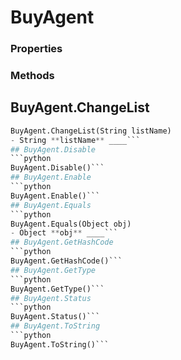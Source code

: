 # BuyAgent    

### Properties  
 
### Methods  
## BuyAgent.ChangeList
```python
BuyAgent.ChangeList(String listName)
- String **listName** ____```
## BuyAgent.Disable
```python
BuyAgent.Disable()```
## BuyAgent.Enable
```python
BuyAgent.Enable()```
## BuyAgent.Equals
```python
BuyAgent.Equals(Object obj)
- Object **obj** ____```
## BuyAgent.GetHashCode
```python
BuyAgent.GetHashCode()```
## BuyAgent.GetType
```python
BuyAgent.GetType()```
## BuyAgent.Status
```python
BuyAgent.Status()```
## BuyAgent.ToString
```python
BuyAgent.ToString()```